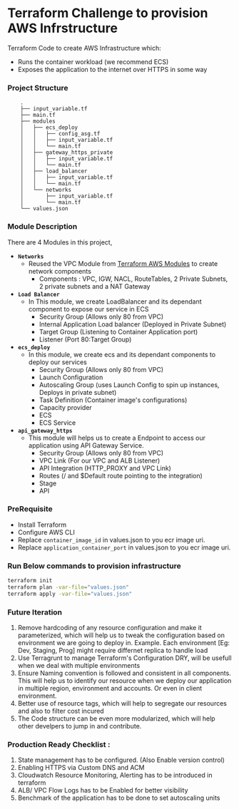 # Terraform Challenge to provision AWS Infrstructure

Terraform Code to create AWS Infrastructure which:
- Runs the container workload (we recommend ECS)
- Exposes the application to the internet over HTTPS in some way

### Project Structure 

        .
        ├── input_variable.tf
        ├── main.tf
        ├── modules
        │   ├── ecs_deploy
        │   │   ├── config_asg.tf
        │   │   ├── input_variable.tf
        │   │   └── main.tf
        │   ├── gateway_https_private
        │   │   ├── input_variable.tf
        │   │   └── main.tf
        │   ├── load_balancer
        │   │   ├── input_variable.tf
        │   │   └── main.tf
        │   └── networks
        │       ├── input_variable.tf
        │       └── main.tf
        └── values.json

### Module Description

There are 4 Modules in this project, 

- **`Networks`**
    -   Reused the VPC Module from [Terraform AWS Modules](https://registry.terraform.io/namespaces/terraform-aws-modules) to create network components
         -   Components : VPC, IGW, NACL, RouteTables, 2 Private Subnets, 2 private subnets and a NAT Gateway
- **`Load Balancer`**
    - In This module, we create LoadBalancer and its dependant component to expose our service in ECS 
         - Security Group (Allows only 80 from VPC)
         - Internal Application  Load balancer (Deployed in Private Subnet)
         - Target Group (Listening to Container Application port)
         - Listener (Port 80:Target Group)
- **`ecs_deploy`**
     - In this module, we create ecs and its dependant components to deploy our services
         - Security Group (Allows only 80 from VPC)
         - Launch Configuration  
         - Autoscaling Group (uses Launch Config to spin up instances, Deploys in private subnet)
         - Task Definition (Container image's configurations)
         - Capacity provider
         - ECS 
         - ECS Service 
- **`api_gateway_https`**
     - This module will helps us to create a Endpoint to access our application using API Gateway Service.
         - Security Group (Allows only 80 from VPC)
         - VPC Link (For our VPC and ALB Listener)
         - API Integration (HTTP_PROXY and VPC Link)
         - Routes (/ and $Default route pointing to the integration)
         - Stage 
         - API
         

### PreRequisite

- Install Terraform
- Configure AWS CLI 
- Replace `container_image_id` in values.json to you ecr image uri.
- Replace `application_container_port` in values.json to you ecr image uri.


### Run Below commands to provision infrastructure

```sh
terraform init
terraform plan -var-file="values.json"  
terraform apply -var-file="values.json"  
```

### Future Iteration
1. Remove hardcoding of any resource configuration and make it parameterized, which will help us to tweak the configuration based on environment we are going to deploy in. Example. Each environment [Eg: Dev, Staging, Prog] might require differnet replica to handle load
2. Use Terragrunt to manage Terraform's Configuration DRY, will be usefull when we deal with multiple environments
3. Ensure Naming convention is followed and consistent in all components. This will help us to identify our resource when we deploy our application in multiple region, environment and accounts. Or even in client environment. 
4. Better use of resource tags, which will help  to segregate our resources and also to filter cost incured 
5. The Code structure can be even more modularized, which will help other develpers to jump in and contribute.


### Production Ready Checklist :
1. State management has to be configured. (Also Enable version control)
2. Enabling HTTPS via Custom DNS and ACM 
3. Cloudwatch Resource Monitoring, Alerting has to be introduced in terraform
4. ALB/ VPC Flow Logs has to be Enabled for better visibility
5. Benchmark of the application has to be done to set autoscaling  units

